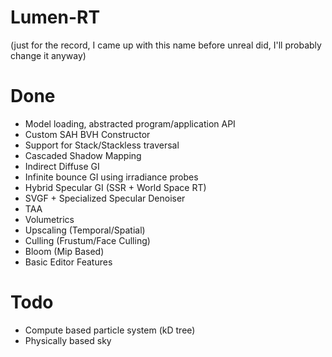 # Lumen-RT

(just for the record, I came up with this name before unreal did, I'll probably change it anyway)

# Done 
- Model loading, abstracted program/application API
- Custom SAH BVH Constructor
- Support for Stack/Stackless traversal
- Cascaded Shadow Mapping
- Indirect Diffuse GI
- Infinite bounce GI using irradiance probes
- Hybrid Specular GI (SSR + World Space RT)
- SVGF + Specialized Specular Denoiser
- TAA
- Volumetrics
- Upscaling (Temporal/Spatial)
- Culling (Frustum/Face Culling)
- Bloom (Mip Based)
- Basic Editor Features 

# Todo
- Compute based particle system (kD tree)
- Physically based sky
